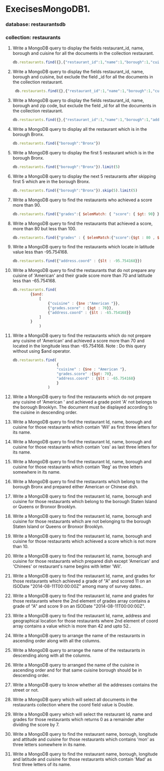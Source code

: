 # ExecisesMongoDB1. 

### database: restaurantsdb
### collection: restaurants

1. Write a MongoDB query to display the fields restaurant_id, name, borough and cuisine for all the documents in the collection restaurant.
   
    ```js 
    db.restaurants.find({},{"restaurant_id":1,"name":1,"borough":1,"cuisine":1})
    ```

2. Write a MongoDB query to display the fields restaurant_id, name, borough and cuisine, but exclude the field _id for all the documents in the collection restaurant. 
   ```js 
    db.restaurants.find({},{"restaurant_id":1,"name":1,"borough":1,"cuisine":1,"_id":0})
    ```

3. Write a MongoDB query to display the fields restaurant_id, name, borough and zip code, but exclude the field _id for all the documents in the collection restaurant. 
    ```js 
    db.restaurants.find({},{"restaurant_id":1,"name":1,"borough":1,"address.zipcode":1,"_id":0})
    ```

4. Write a MongoDB query to display all the restaurant which is in the borough Bronx. 

    ```js 
    db.restaurants.find({"borough":"Bronx"})
    ```

5. Write a MongoDB query to display the first 5 restaurant which is in the borough Bronx. 

    ```js 
    db.restaurants.find({"borough":"Bronx"}).limit(5)
     ```

7. Write a MongoDB query to display the next 5 restaurants after skipping first 5 which are in the borough Bronx. 
    
    ```js 
    db.restaurants.find({"borough":"Bronx"}).skip(5).limit(5)
     ```

8. Write a MongoDB query to find the restaurants who achieved a score more than 90. 

    ```js 
    db.restaurants.find({"grades":{ $elemMatch: { "score": { $gt: 90} }}})
    ```

9. Write a MongoDB query to find the restaurants that achieved a score, more than 80 but less than 100. 

    ```js 
    db.restaurants.find({"grades" : { $elemMatch:{"score":{$gt : 80 , $lt :100}}}})
    ```

10. Write a MongoDB query to find the restaurants which locate in latitude value less than -95.754168.

    ```js 
    db.restaurants.find({"address.coord" : {$lt : -95.754168}})
    ```

11. Write a MongoDB query to find the restaurants that do not prepare any cuisine of 'American' and their grade score more than 70 and latitude less than -65.754168. 

    ```js 
    db.restaurants.find(
            {$and:
                [
                    {"cuisine" : {$ne :"American "}},
                    {"grades.score" : {$gt : 70}},
                    {"address.coord" : {$lt : -65.754168}}
                ]
            }
                )
    ```

12. Write a MongoDB query to find the restaurants which do not prepare any cuisine of 'American' and achieved a score more than 70 and located in the longitude less than -65.754168.
Note : Do this query without using $and operator. 

    ```js 
    db.restaurants.find(
                        {
                        "cuisine" : {$ne : "American "},
                        "grades.score" :{$gt: 70},
                        "address.coord" : {$lt : -65.754168}
                        }
                    )
    ```

13. Write a MongoDB query to find the restaurants which do not prepare any cuisine of 'American ' and achieved a grade point 'A' not belongs to the borough Brooklyn. The document must be displayed according to the cuisine in descending order. 


14. Write a MongoDB query to find the restaurant Id, name, borough and cuisine for those restaurants which contain 'Wil' as first three letters for its name. 


15. Write a MongoDB query to find the restaurant Id, name, borough and cuisine for those restaurants which contain 'ces' as last three letters for its name. 


16. Write a MongoDB query to find the restaurant Id, name, borough and cuisine for those restaurants which contain 'Reg' as three letters somewhere in its name. 


17. Write a MongoDB query to find the restaurants which belong to the borough Bronx and prepared either American or Chinese dish. 


18. Write a MongoDB query to find the restaurant Id, name, borough and cuisine for those restaurants which belong to the borough Staten Island or Queens or Bronxor Brooklyn. 


19. Write a MongoDB query to find the restaurant Id, name, borough and cuisine for those restaurants which are not belonging to the borough Staten Island or Queens or Bronxor Brooklyn. 


20. Write a MongoDB query to find the restaurant Id, name, borough and cuisine for those restaurants which achieved a score which is not more than 10. 


21. Write a MongoDB query to find the restaurant Id, name, borough and cuisine for those restaurants which prepared dish except 'American' and 'Chinees' or restaurant's name begins with letter 'Wil'. 


22. Write a MongoDB query to find the restaurant Id, name, and grades for those restaurants which achieved a grade of "A" and scored 11 on an ISODate "2014-08-11T00:00:00Z" among many of survey dates.. 


23. Write a MongoDB query to find the restaurant Id, name and grades for those restaurants where the 2nd element of grades array contains a grade of "A" and score 9 on an ISODate "2014-08-11T00:00:00Z". 


24. Write a MongoDB query to find the restaurant Id, name, address and geographical location for those restaurants where 2nd element of coord array contains a value which is more than 42 and upto 52.. 


25. Write a MongoDB query to arrange the name of the restaurants in ascending order along with all the columns. 


26. Write a MongoDB query to arrange the name of the restaurants in descending along with all the columns. 


27. Write a MongoDB query to arranged the name of the cuisine in ascending order and for that same cuisine borough should be in descending order. 


28. Write a MongoDB query to know whether all the addresses contains the street or not. 


29. Write a MongoDB query which will select all documents in the restaurants collection where the coord field value is Double. 


30. Write a MongoDB query which will select the restaurant Id, name and grades for those restaurants which returns 0 as a remainder after dividing the score by 7. 


31. Write a MongoDB query to find the restaurant name, borough, longitude and attitude and cuisine for those restaurants which contains 'mon' as three letters somewhere in its name. 


32. Write a MongoDB query to find the restaurant name, borough, longitude and latitude and cuisine for those restaurants which contain 'Mad' as first three letters of its name. 
